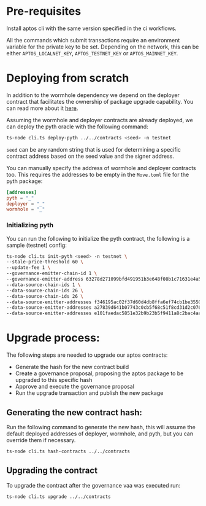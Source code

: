 # Pre-requisites

Install aptos cli with the same version specified in the ci workflows.

All the commands which submit transactions require an environment variable for the private key to be set.
Depending on the network, this can be either `APTOS_LOCALNET_KEY`, `APTOS_TESTNET_KEY` or `APTOS_MAINNET_KEY`.

# Deploying from scratch

In addition to the wormhole dependency we depend on the deployer contract that facilitates the ownership of package upgrade
capability. You can read more about it [here](https://github.com/wormhole-foundation/wormhole/blob/5255e933d68629f0643207b0f9d3fa797af5cbf7/aptos/deployer/sources/deployer.move).

Assuming the wormhole and deployer contracts are already deployed, we can deploy the pyth oracle with the following command:

```bash
ts-node cli.ts deploy-pyth ../../contracts <seed> -n testnet
```

`seed` can be any random string that is used for determining a specific contract address based on the seed value and the signer address.

You can manually specify the address of wormhole and deployer contracts too.
This requires the addresses to be empty in the `Move.toml` file for the pyth package:

```toml
[addresses]
pyth = "_"
deployer = "_"
wormhole = "_"
```

### Initializing pyth

You can run the following to initialize the pyth contract, the following is a sample (testnet) config:

```bash
ts-node cli.ts init-pyth <seed> -n testnet \
--stale-price-threshold 60 \
--update-fee 1 \
--governance-emitter-chain-id 1 \
--governance-emitter-address 63278d271099bfd491951b3e648f08b1c71631e4a53674ad43e8f9f98068c385 \
--data-source-chain-ids 1 \
--data-source-chain-ids 26 \
--data-source-chain-ids 26 \
--data-source-emitter-addresses f346195ac02f37d60d4db8ffa6ef74cb1be3550047543a4a9ee9acf4d78697b0 \
--data-source-emitter-addresses a27839d641b07743c0cb5f68c51f8cd31d2c0762bec00dc6fcd25433ef1ab5b6 \
--data-source-emitter-addresses e101faedac5851e32b9b23b5f9411a8c2bac4aae3ed4dd7b811dd1a72ea4aa71
```

# Upgrade process:

The following steps are needed to upgrade our aptos contracts:

- Generate the hash for the new contract build
- Create a governance proposal, proposing the aptos package to be upgraded to this specific hash
- Approve and execute the governance proposal
- Run the upgrade transaction and publish the new package

## Generating the new contract hash:

Run the following command to generate the new hash, this will assume the default deployed addresses of deployer, wormhole, and pyth, but you can override them if necessary.

```bash
ts-node cli.ts hash-contracts ../../contracts
```

## Upgrading the contract

To upgrade the contract after the governance vaa was executed run:

```bash
ts-node cli.ts upgrade ../../contracts
```
